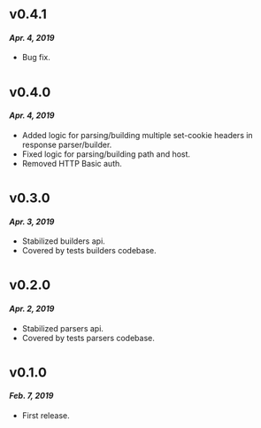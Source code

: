 # <sub>v0.4.1</sub>
#### _Apr. 4, 2019_

  * Bug fix.

# <sub>v0.4.0</sub>
#### _Apr. 4, 2019_

 * Added logic for parsing/building multiple set-cookie headers in response parser/builder.
 * Fixed logic for parsing/building path and host.
 * Removed HTTP Basic auth.

# <sub>v0.3.0</sub>
#### _Apr. 3, 2019_

 * Stabilized builders api.
 * Covered by tests builders codebase.

# <sub>v0.2.0</sub>
#### _Apr. 2, 2019_

 * Stabilized parsers api.
 * Covered by tests parsers codebase.

# <sub>v0.1.0</sub>
#### _Feb. 7, 2019_

 * First release.
